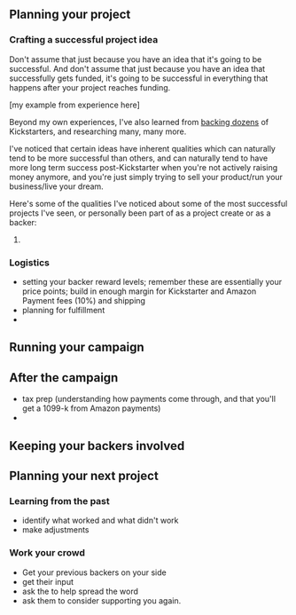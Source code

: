 ## Planning your project

### Crafting a successful project idea

Don't assume that just because you have an idea that it's going to be successful. And don't assume that just because you have an idea that successfully gets funded, it's going to be successful in everything that happens after your project reaches funding.

[my example from experience here]

Beyond my own experiences, I've also learned from [backing dozens](http://www.kickstarter.com/profile/jag) of Kickstarters, and researching many, many more.

I've noticed that certain ideas have inherent qualities which can naturally tend to be more successful than others, and can naturally tend to have more long term success post-Kickstarter when you're not actively raising money anymore, and you're just simply trying to sell your product/run your business/live your dream.

Here's some of the qualities I've noticed about some of the most successful projects I've seen, or personally been part of as a project create or as a backer:

1. 

### Logistics

- setting your backer reward levels; remember these are essentially your price points; build in enough margin for Kickstarter and Amazon Payment fees (10%) and shipping
- planning for fulfillment
- 

## Running your campaign

## After the campaign

- tax prep (understanding how payments come through, and that you'll get a 1099-k from Amazon payments)
- 

## Keeping your backers involved

## Planning your next project

### Learning from the past 
- identify what worked and what didn't work
- make adjustments

### Work your crowd
- Get your previous backers on your side 
- get their input
- ask the to help spread the word
- ask them to consider supporting you again.